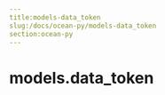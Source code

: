 ```yaml
---
title:models-data_token
slug:/docs/ocean-py/models-data_token
section:ocean-py
---
```

<a name="models.data_token"></a>
# models.data\_token

